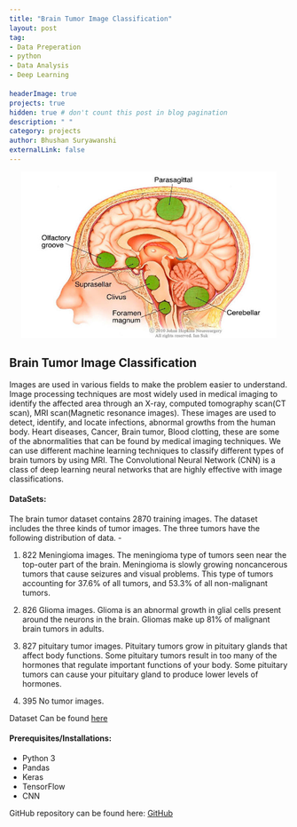 ```yaml
---
title: "Brain Tumor Image Classification"
layout: post
tag: 
- Data Preperation 
- python
- Data Analysis
- Deep Learning

headerImage: true
projects: true
hidden: true # don't count this post in blog pagination
description: " "
category: projects
author: Bhushan Suryawanshi 
externalLink: false
---
```


<p align="center">
  <img width="460" height="300" src="/assets/images/brain_tumor.jpg">
</p>


## Brain Tumor Image Classification
<p align='justify'>

Images are used in various fields to make the problem easier to understand. Image processing techniques are most widely 
used in medical imaging to identify the affected area through an X-ray, computed tomography scan(CT scan), 
MRI scan(Magnetic resonance images). These images are used to detect, identify, and locate infections, abnormal growths 
from the human body. Heart diseases, Cancer, Brain tumor, Blood clotting, these are some of the abnormalities that can be 
found by medical imaging techniques. We can use different machine learning techniques to classify different types of brain 
tumors by using MRI. The Convolutional Neural Network (CNN) is a class of deep learning neural networks that are highly 
effective with image classifications.  

</p>  

#### DataSets:

The brain tumor dataset contains 2870 training images. The dataset includes the three kinds of tumor images. 
The three tumors have the following distribution of data. -
    
1. 822 Meningioma images. The meningioma type of tumors seen near the top-outer part of the brain. Meningioma is slowly 
growing noncancerous tumors that cause seizures and visual problems. This type of tumors accounting for 37.6% of all 
tumors, and 53.3% of all non-malignant tumors.

2. 826 Glioma images. Glioma is an abnormal growth in glial cells present around the neurons in the brain. Gliomas make 
up 81% of malignant brain tumors in adults.

3. 827 pituitary tumor images. Pituitary tumors grow in pituitary glands that affect body functions. Some pituitary 
tumors result in too many of the hormones that regulate important functions of your body. Some pituitary tumors can 
cause your pituitary gland to produce lower levels of hormones. 

4. 395 No tumor images. 

Dataset Can be found [here](https://www.kaggle.com/sartajbhuvaji/brain-tumor-classification-mri)


#### Prerequisites/Installations:
- Python 3
- Pandas
- Keras
- TensorFlow
- CNN


GitHub repository can be found here: [GitHub]( https://github.com)  
